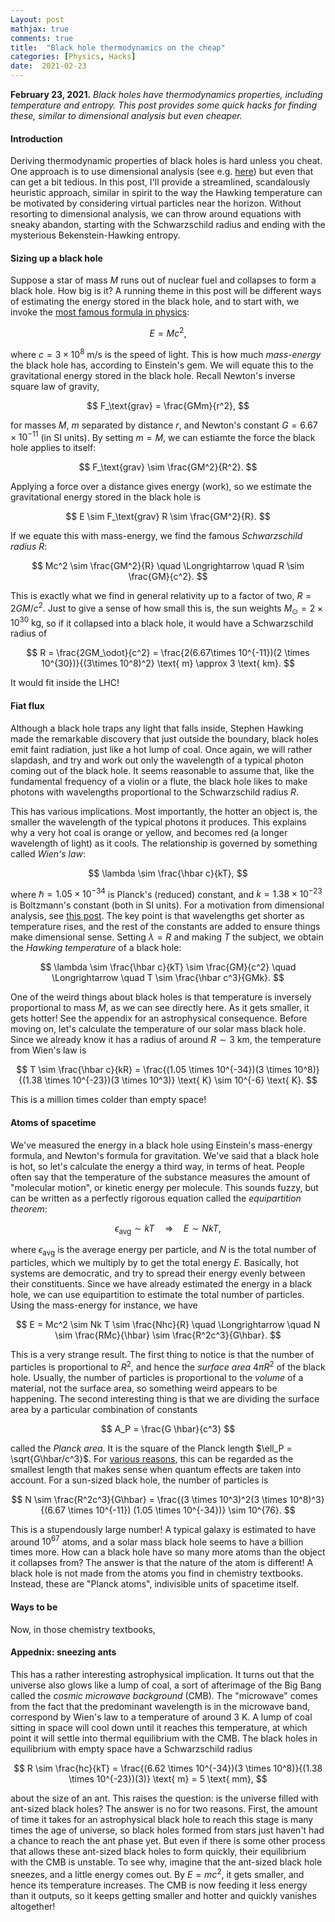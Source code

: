 ```yaml
---
Layout: post
mathjax: true
comments: true
title:  "Black hole thermodynamics on the cheap"
categories: [Physics, Hacks]
date:  2021-02-23
---
```


**February 23, 2021.** *Black holes have thermodynamics properties,
  including temperature and entropy. This post provides some quick
  hacks for finding these, similar to dimensional analysis but even
  cheaper.*

#### Introduction

Deriving thermodynamic properties of black holes is hard unless you cheat.
One approach is to use dimensional analysis (see
e.g. [here](https://hapax.github.io/assets/dimensional-analysis.pdf))
but even that can get a bit tedious.
In this post, I'll provide a streamlined, scandalously heuristic approach,
similar in spirit to the way the Hawking temperature can be motivated
by considering virtual particles near the horizon.
Without resorting to dimensional analysis, we can throw around
equations with sneaky abandon, starting with the Schwarzschild radius
and ending with the mysterious Bekenstein-Hawking entropy.

#### Sizing up a black hole

Suppose a star of mass $M$ runs out of nuclear fuel and collapses to
form a black hole.
How big is it?
A running theme in this post will be different ways of estimating the energy stored
in the black hole, and to start with, we invoke the [most famous
formula in physics](https://hapax.github.io/physics/mathematics/hacks/emcc/):

$$
E = Mc^2,
$$

where $c = 3 \times 10^8 \text{ m/s}$ is the speed of light.
This is how much *mass-energy* the black hole has, according to
Einstein's gem.
We will equate this to the gravitational energy stored in the black hole.
Recall Newton's inverse square law of gravity,

$$
F_\text{grav} = \frac{GMm}{r^2},
$$

for masses $M$, $m$ separated by distance $r$, and Newton's constant
$G = 6.67 \times 10^{-11}$ (in SI units).
By setting $m = M$, we can estiamte the force the black hole applies
to itself:

$$
F_\text{grav} \sim \frac{GM^2}{R^2}.
$$

Applying a force over a distance gives energy (work), so we estimate
the gravitational energy stored in the black hole is

$$
E \sim F_\text{grav} R \sim \frac{GM^2}{R}.
$$

If we equate this with mass-energy, we find the famous *Schwarzschild radius* $R$:

$$
Mc^2 \sim \frac{GM^2}{R} \quad \Longrightarrow \quad R \sim \frac{GM}{c^2}.
$$

This is exactly what we find in general relativity up to a factor of
two, $R = 2GM/c^2$.
Just to give a sense of how small this is, the sun weights $M_\odot = 2
\times 10^{30} \text{ kg}$, so if it collapsed into a black hole, it
would have a Schwarzschild radius of

$$
R = \frac{2GM_\odot}{c^2} = \frac{2(6.67\times 10^{-11})(2 \times
10^{30})}{(3\times 10^8)^2} \text{ m} \approx 3 \text{ km}.
$$

It would fit inside the LHC!
<!-- It would fit on the University Endowment Lands of UBC.-->

#### Fiat flux

Although a black hole traps any light that falls inside, Stephen
Hawking made the remarkable discovery that just outside the boundary,
black holes emit faint radiation, just like a hot lump of coal.
Once again, we will rather slapdash, and try and work out only the
wavelength of a typical photon coming out of the black hole.
It seems reasonable to assume that, like the fundamental frequency of
a violin or a flute, the black hole likes to make photons with
wavelengths proportional to the Schwarzschild radius $R$.

This has various implications.
Most importantly, the hotter an object is, the smaller the wavelength
of the typical photons it produces.
This explains why a very hot coal is orange or yellow, and becomes red
(a longer wavelength of light) as it cools.
The relationship is governed by something called *Wien's law*:

$$
\lambda \sim \frac{\hbar c}{kT},
$$

where $\hbar = 1.05 \times 10^{-34}$ is Planck's (reduced) constant,
and $k = 1.38 \times 10^{-23}$ is Boltzmann's constant (both in SI
units).
For a motivation from dimensional analysis, see
[this post](https://hapax.github.io/physics/everyday/sky/).
The key point is that wavelengths get shorter as temperature rises,
and the rest of the constants are added to ensure things make
dimensional sense.
Setting $\lambda = R$ and making $T$ the subject, we obtain the
*Hawking temperature* of a black hole:

$$
\lambda \sim \frac{\hbar c}{kT} \sim \frac{GM}{c^2}  \quad \Longrightarrow \quad T \sim \frac{\hbar c^3}{GMk}.
$$

One of the weird things about black holes is that temperature is
inversely proportional to mass $M$, as we can see directly here.
As it gets smaller, it gets hotter! See the appendix for an
astrophysical consequence.
Before moving on, let's calculate the temperature of our solar mass
black hole.
Since we already know it has a radius of around $R \sim 3$ km, the
temperature from Wien's law is

$$
T \sim \frac{\hbar c}{kR} = \frac{(1.05 \times 10^{-34})(3 \times
10^8)}{(1.38 \times 10^{-23})(3 \times 10^3)} \text{ K} \sim 10^{-6} \text{ K}.
$$

This is a million times colder than empty space!

#### Atoms of spacetime

We've measured the energy in a black hole using Einstein's mass-energy
formula, and Newton's formula for gravitation.
We've said that a black hole is hot, so let's calculate the energy a
third way, in terms of heat.
People often say that the temperature of the substance measures the
amount of "molecular motion", or kinetic energy per molecule.
This sounds fuzzy, but can be written as a perfectly rigorous
equation called the *equipartition theorem*:

$$
\epsilon_\text{avg} \sim kT \quad \Longrightarrow \quad E \sim N kT,
$$

where $\epsilon_\text{avg}$ is the average energy per particle, and
$N$ is the total number of particles, which we multiply by to get the
total energy $E$.
Basically, hot systems are democratic, and try to spread their energy
evenly between their constituents.
Since we have already estimated the energy in a black hole, we can use
equipartition to estimate the total number of particles. Using the
mass-energy for instance, we have

$$
E = Mc^2 \sim Nk T \sim \frac{Nhc}{R} \quad \Longrightarrow \quad N
\sim \frac{RMc}{\hbar} \sim \frac{R^2c^3}{G\hbar}.
$$

This is a very strange result.
The first thing to notice is that the number of particles is
proportional to $R^2$, and hence the *surface area* $4\pi R^2$ of the
black hole.
Usually, the number of particles is proportional to the *volume* of a
material, not the surface area, so something weird appears to be
happening.
The second interesting thing is that we are dividing the surface area
by a particular combination of constants

$$
A_P = \frac{G \hbar}{c^3}
$$

called the *Planck area*. It is the square of the
Planck length $\ell_P
= \sqrt{G\hbar/c^3}$.
For [various reasons](https://hapax.github.io/physics/hacks/qgrav/),
this can be regarded as the smallest length that makes sense when
quantum effects are taken into account.
For a sun-sized black hole, the number of particles is

$$
N \sim \frac{R^2c^3}{G\hbar} = \frac{(3 \times 10^3)^2(3 \times
10^8)^3}{(6.67 \times 10^{-11}) (1.05 \times 10^{-34})} \sim 10^{76}.
$$

This is a stupendously large number! A typical galaxy is estimated to
have around $10^{67}$ atoms, and a solar mass black hole seems to have
a billion times more. How can a black hole have so many more atoms
than the object it collapses from?
The answer is that the nature of the atom is different!
A black hole is not made from the atoms you find in chemistry
textbooks.
Instead, these are "Planck atoms", indivisible units of spacetime
itself.

#### Ways to be

Now, in those chemistry textbooks, 

#### Appednix: sneezing ants

This has a rather interesting astrophysical implication.
It turns out that the universe also glows like a lump of coal, a sort
of afterimage of the Big Bang called the *cosmic microwave background*
(CMB). The "microwave" comes from the fact that the predominant
wavelength is in the microwave band, correspond by Wien's law to a
temperature of around $3 \text{ K}$.
A lump of coal sitting in space will cool down until it reaches this
temperature, at which point it will settle into thermal equilibrium
with the CMB.
The black holes in equilibrium with empty space have a Schwarzschild radius

$$
R \sim \frac{hc}{kT} = \frac{(6.62 \times 10^{-34})(3 \times 10^8)}{(1.38 \times
10^{-23})(3)} \text{ m} = 5 \text{ mm},
$$

about the size of an ant. This raises the question: is the universe
filled with ant-sized black holes?
The answer is no for two reasons.
First, the amount of time it takes for an astrophysical black hole to
reach this stage is many times the age of universe, so black holes
formed from stars just haven't had a chance to reach the ant phase
yet.
But even if there is some other process that allows these ant-sized
black holes to form quickly, their equilibrium with the CMB is
unstable.
To see why, imagine that the ant-sized black hole sneezes, and a
little energy comes out.
By $E = mc^2$, it gets smaller, and hence its temperature increases.
The CMB is now feeding it less energy than it outputs, so it keeps
getting smaller and hotter and quickly vanishes altogether!

<!-- Max Planck, one of the founding fathers of quantum mechanics, came up
with a general formula for the amount of energy in a photon of
wavelength $\lambda$, $\varepsilon = hc/\lambda$, where $h = 6.62
\times 10^{-34}$ (in SI units).
Then the typical Hawking photon coming out of a black hole has energy
$$
\varepsilon \sim \frac{hc}{R} \sim \frac{hc^3}{GM}.
$$
Not only does the black hole radiate like a hot lump of coal, it does
so for the same reason: it has a temperature!
The relationship between the enery of the photon -->

<!-- Note that black holes heat up as they get small!
Once again, we can check what would happen if the sun were a black
hole.
Using our previous result for the Schwarzschild radius, the Hawking
temperature would be

$$
T \sim \frac{(6.62 \times 10^{-34})(3 \times 10^8)}{(1.38 \times
10^{-23})(3000)} \text{ K} = 5 \times 10^{-6} \text{ K}.
$$

This is millions of times colder than empty space, which has a
temperature of about $3 \text{ K}$.
The black holes in equilibrium with the vacuum have radius around

$$
R \sim \frac{hc}{kT} = \frac{(6.62 \times 10^{-34})(3 \times 10^8)}{(1.38 \times
10^{-23})(3)} \text{ m} = 5 \text{ mm},
$$

<!-- If the sun did collapse to form a black hole, it would get heated up
by the surrounding vacuum.
Since mass gets smaller with temperature, this means it would shrink
dramatically! -->

